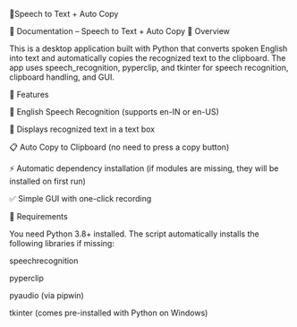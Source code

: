 📌Speech to Text  + Auto Copy


📘 Documentation – Speech to Text  + Auto Copy
🔹 Overview

This is a desktop application built with Python that converts spoken English into text and automatically copies the recognized text to the clipboard.
The app uses speech_recognition, pyperclip, and tkinter for speech recognition, clipboard handling, and GUI.

🔹 Features

🎤 English Speech Recognition (supports en-IN or en-US)

📝 Displays recognized text in a text box

📋 Auto Copy to Clipboard (no need to press a copy button)

⚡ Automatic dependency installation (if modules are missing, they will be installed on first run)

✅ Simple GUI with one-click recording

🔹 Requirements

You need Python 3.8+ installed.
The script automatically installs the following libraries if missing:

speechrecognition

pyperclip

pyaudio (via pipwin)

tkinter (comes pre-installed with Python on Windows)
